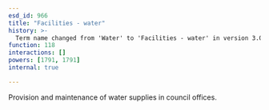 ```yaml
---
esd_id: 966
title: "Facilities - water"
history: >-
  Term name changed from 'Water' to 'Facilities - water' in version 3.00.  Scope notes modified in version 3.01.
function: 118
interactions: []
powers: [1791, 1791]
internal: true

---
```


Provision and maintenance of water supplies in council offices.

